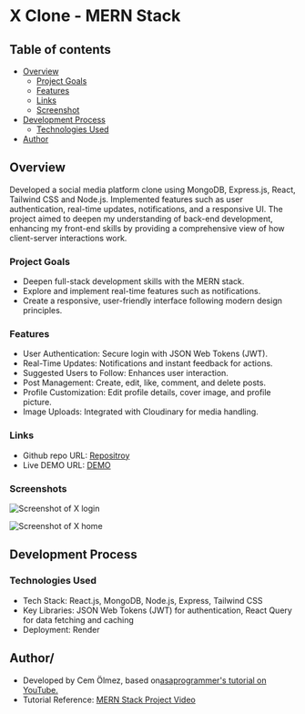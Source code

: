 # X Clone - MERN Stack


## Table of contents

- [Overview](#overview)
  - [Project Goals](#project-goals)
  - [Features](#features)
  - [Links](#links)
  - [Screenshot](#screenshot)
- [Development Process](#development-process)
  - [Technologies Used](#technologies-used)
- [Author](#author)


## Overview

Developed a social media platform clone using MongoDB, Express.js, React, Tailwind CSS and Node.js. Implemented features such as user authentication, real-time updates, notifications, and a responsive UI. The project aimed to deepen my understanding of back-end development, enhancing my front-end skills by providing a comprehensive view of how client-server interactions work.


### Project Goals

- Deepen full-stack development skills with the MERN stack.
- Explore and implement real-time features such as notifications.
- Create a responsive, user-friendly interface following modern design principles.

### Features

- User Authentication: Secure login with JSON Web Tokens (JWT).
- Real-Time Updates: Notifications and instant feedback for actions.
- Suggested Users to Follow: Enhances user interaction.
- Post Management: Create, edit, like, comment, and delete posts.
- Profile Customization: Edit profile details, cover image, and profile picture.
- Image Uploads: Integrated with Cloudinary for media handling.


### Links

- Github repo URL: [Repositroy](https://github.com/CemOlmez/MERN-twitter-clone-)
- Live DEMO URL: [DEMO](https://mern-twitter-clone-gbl2.onrender.com/login)


### Screenshots

![Screenshot of X login](https://i.imgur.com/uYXgMwL.png)

![Screenshot of X home](https://i.imgur.com/2cqQuI9.png)



## Development Process

### Technologies Used

- Tech Stack: React.js, MongoDB, Node.js, Express, Tailwind CSS
- Key Libraries: JSON Web Tokens (JWT) for authentication, React Query for data fetching and caching
- Deployment: Render


## Author/

- Developed by Cem Ölmez, based on[asaprogrammer's tutorial on YouTube.](https://www.youtube.com/@asaprogrammer_)
- Tutorial Reference: [MERN Stack Project Video](https://www.youtube.com/watch?v=4GUVz2psWUg)